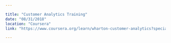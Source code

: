 ```yaml
---

title: "Customer Analytics Training"
date: "08/31/2018"
location: "Coursera"
link: "https://www.coursera.org/learn/wharton-customer-analytics?specialization=business-analytics"

---
```

